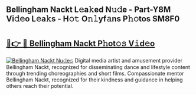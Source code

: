 ## Bellingham Nackt L𝚎a𝚔ed N𝚞𝚍e - Part-Y8M Vi𝚍𝚎o L𝚎a𝚔s - H𝚘𝚝 O𝚗𝚕yf𝚊ns P𝚑𝚘tos SM8F0

# <h2><a href="http://kf1hek.oniu.top/?m=Bellingham+Nackt">🔗👉 🔴 Bellingham Nackt P𝚑ot𝚘𝚜 V𝚒d𝚎o</a></h2>

[![Bellingham Nackt Nu𝚍e𝚜](https://i.imgur.com/0qMVB7G.gif)](http://kf1hek.oniu.top/?m=Bellingham+Nackt)
Digital media artist and amusement provider Bellingham Nackt, recognized for disseminating dance and lifestyle content through trending choreographies and short films. Compassionate mentor Bellingham Nackt, recognized for their kindness and guidance in helping others reach their potential.  
